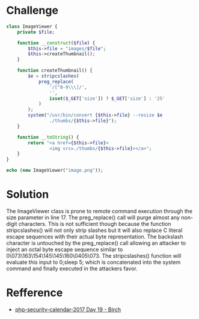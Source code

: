 # Challenge
```php 
class ImageViewer {
    private $file;

    function __construct($file) {
        $this->file = "images/$file";
        $this->createThumbnail();
    }

    function createThumbnail() {
        $e = stripcslashes(
            preg_replace(
                '/[^0-9\\\]/',
                '',
                isset($_GET['size']) ? $_GET['size'] : '25'
            )
        );
        system("/usr/bin/convert {$this->file} --resize $e
                ./thumbs/{$this->file}");
    }

    function __toString() {
        return "<a href={$this->file}>
                <img src=./thumbs/{$this->file}></a>";
    }
}

echo (new ImageViewer("image.png"));
```

# Solution
The ImageViewer class is prone to remote command execution through the size parameter in line 17. The preg_replace() call will purge almost any non-digit characters. This is not sufficient though because the function stripcslashes() will not only strip slashes but it will also replace C literal escape sequences with their actual byte representation. The backslash character is untouched by the preg_replace() call allowing an attacker to inject an octal byte escape sequence similar to 0\073\163\154\145\145\160\0405\073. The stripcslashes() function will evaluate this input to 0;sleep 5; which is concatenated into the system command and finally executed in the attackers favor.

# Refference
+ [php-security-calendar-2017 Day 19 - Birch](https://github.com/spoock1024/CTF-Practice/blob/830069f31248dcefe7eb5df02233843763ab955a/PHP%20SECURITY%20CALENDAR%202017/README_CN.md)